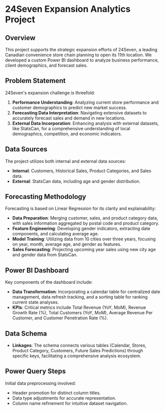 # 24Seven Expansion Analytics Project

## Overview

This project supports the strategic expansion efforts of 24Seven, a leading Canadian convenience store chain planning to open its 11th location. We developed a custom Power BI dashboard to analyze business performance, client demographics, and forecast sales.

## Problem Statement

24Seven's expansion challenge is threefold:
1. **Performance Understanding**: Analyzing current store performance and customer demographics to predict new market success.
2. **Forecasting Data Interpretation**: Navigating extensive datasets to accurately forecast sales and demand in new locations.
3. **External Data Incorporation**: Enhancing analysis with external datasets, like StatsCan, for a comprehensive understanding of local demographics, competition, and economic indicators.

## Data Sources

The project utilizes both internal and external data sources:
- **Internal**: Customers, Historical Sales, Product Categories, and Sales data.
- **External**: StatsCan data, including age and gender distribution.

## Forecasting Methodology

Forecasting is based on Linear Regression for its clarity and explainability:
- **Data Preparation**: Merging customer, sales, and product category data, with sales information aggregated by postal code and product category.
- **Feature Engineering**: Developing gender indicators, extracting date components, and calculating average age.
- **Model Training**: Utilizing data from 10 cities over three years, focusing on year, month, average age, and gender as features.
- **Sales Forecasting**: Projecting upcoming year sales using new city age and gender data from StatsCan.

## Power BI Dashboard

Key components of the dashboard include:
- **Data Transformation**: Incorporating a calendar table for centralized date management, data refresh tracking, and a sorting table for ranking current state analyses.
- **KPIs**: Critical metrics include Total Revenue (YoY, MoM), Revenue Growth Rate (%), Total Customers (YoY, MoM), Average Revenue Per Customer, and Customer Penetration Rate (%).

## Data Schema

- **Linkages**: The schema connects various tables (Calendar, Stores, Product Category, Customers, Future Sales Predictions) through specific keys, facilitating a comprehensive analysis ecosystem.

## Power Query Steps

Initial data preprocessing involved:
- Header promotion for distinct column titles.
- Data type adjustments for accurate representation.
- Column name refinement for intuitive dataset navigation.

